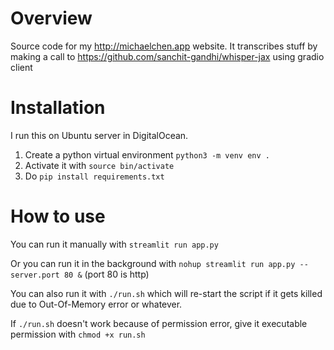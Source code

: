 # Overview
Source code for my http://michaelchen.app website. It transcribes stuff by making a call to https://github.com/sanchit-gandhi/whisper-jax using gradio client

# Installation
I run this on Ubuntu server in DigitalOcean. 
1. Create a python virtual environment `python3 -m venv env .`
2. Activate it with `source bin/activate`
3. Do `pip install requirements.txt`


# How to use
You can run it manually with `streamlit run app.py`

Or you can run it in the background with `nohup streamlit run app.py --server.port 80 &` (port 80 is http)

You can also run it with `./run.sh` which will re-start the script if it gets killed due to Out-Of-Memory error or whatever.

If `./run.sh` doesn't work because of permission error, give it executable permission with `chmod +x run.sh`
